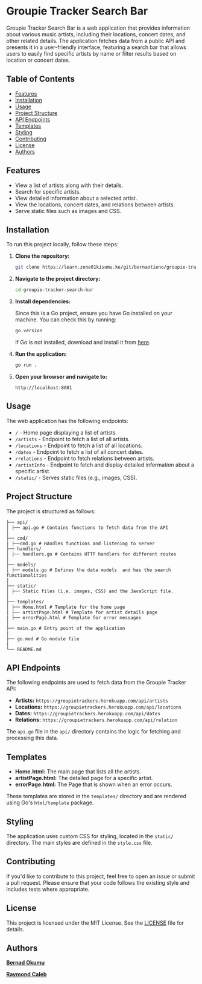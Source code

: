 # Groupie Tracker Search Bar

Groupie Tracker Search Bar is a web application that provides information about various music artists, including their locations, concert dates, and other related details. The application fetches data from a public API and presents it in a user-friendly interface, featuring a search bar that allows users to easily find specific artists by name or filter results based on location or concert dates.

## Table of Contents

- [Features](#features)
- [Installation](#installation)
- [Usage](#usage)
- [Project Structure](#project-structure)
- [API Endpoints](#api-endpoints)
- [Templates](#templates)
- [Styling](#styling)
- [Contributing](#contributing)
- [License](#license)
- [Authors](#authors)

## Features

- View a list of artists along with their details.
- Search for specific artists.
- View detailed information about a selected artist.
- View the locations, concert dates, and relations between artists.
- Serve static files such as images and CSS.

## Installation

To run this project locally, follow these steps:

1. **Clone the repository:**

    ```bash
    git clone https://learn.zone01kisumu.ke/git/bernaotieno/groupie-tracker-search-bar.git
    ```

2. **Navigate to the project directory:**

    ```bash
    cd groupie-tracker-search-bar
    ```

3. **Install dependencies:**

    Since this is a Go project, ensure you have Go installed on your machine. You can check this by running:

    ```bash
    go version
    ```

    If Go is not installed, download and install it from [here](https://golang.org/dl/).

4. **Run the application:**

    ```bash
    go run .
    ```

5. **Open your browser and navigate to:**

    ```
    http://localhost:8081
    ```

## Usage

The web application has the following endpoints:

- `/` - Home page displaying a list of artists.
- `/artists` - Endpoint to fetch a list of all artists.
- `/locations` - Endpoint to fetch a list of all locations.
- `/dates` - Endpoint to fetch a list of all concert dates.
- `/relations` - Endpoint to fetch relations between artists.
- `/artistInfo` - Endpoint to fetch and display detailed information about a specific artist.
- `/static/` - Serves static files (e.g., images, CSS).

## Project Structure

The project is structured as follows:

```
├── api/
│ ├── api.go # Contains functions to fetch data from the API
│
├── cmd/
| ├──cmd.go # HAndles functions and listening to server
├── handlers/
│ ├── handlers.go # Contains HTTP handlers for different routes
│ 
├── models/
│ ├── models.go # Defines the data models  and has the search functionalities
│ 
├── static/
│ ├── Static files (i.e. images, CSS) and the JavaScript file.
│ 
├── templates/
│ ├── Home.html # Template for the home page
│ ├── artistPage.html # Template for artist details page
| ├── errorPage.html # Template for error messages
│ 
├── main.go # Entry point of the application
|
├── go.mod # Go module file
|
└── README.md 
```


## API Endpoints

The following endpoints are used to fetch data from the Groupie Tracker API:

- **Artists:** `https://groupietrackers.herokuapp.com/api/artists`
- **Locations:** `https://groupietrackers.herokuapp.com/api/locations`
- **Dates:** `https://groupietrackers.herokuapp.com/api/dates`
- **Relations:** `https://groupietrackers.herokuapp.com/api/relation`

The `api.go` file in the `api/` directory contains the logic for fetching and processing this data.

## Templates

- **Home.html:** The main page that lists all the artists.
- **artistPage.html:** The detailed page for a specific artist.
- **errorPage.html:** The Page that is shown when an error occurs.

These templates are stored in the `templates/` directory and are rendered using Go's `html/template` package.

## Styling

The application uses custom CSS for styling, located in the `static/` directory. The main styles are defined in the `style.css` file.

## Contributing

If you'd like to contribute to this project, feel free to open an issue or submit a pull request. Please ensure that your code follows the existing style and includes tests where appropriate.

## License

This project is licensed under the MIT License. See the [LICENSE](LICENSE) file for details.

## Authors

**[Bernad Okumu](https://learn.zone01kisumu.ke/git/bernaotieno)**

**[Raymond Caleb](https://learn.zone01kisumu.ke/git/rcaleb)**
